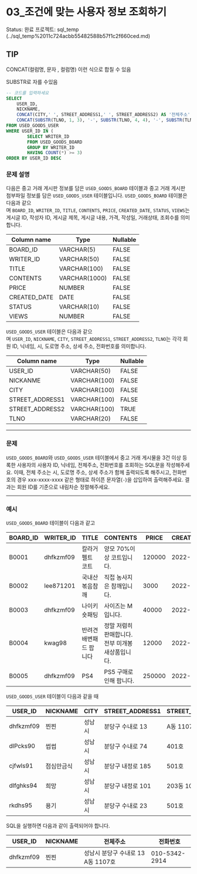 # 03_조건에 맞는 사용자 정보 조회하기

Status: 완료
프로젝트: sql_temp (../sql_temp%2011c724acbb55482588b57f1c2f660ced.md)

## TIP

CONCAT(컬럼명, 문자 , 컬럼명) 이런 식으로 합칠 수 있음

SUBSTR로 자를 수있음

```sql
-- 코드를 입력하세요
SELECT 
    USER_ID,
    NICKNAME,
    CONCAT(CITY,' ', STREET_ADDRESS1,' ', STREET_ADDRESS2) AS '전체주소',
    CONCAT(SUBSTR(TLNO, 1, 3), '-', SUBSTR(TLNO, 4, 4), '-', SUBSTR(TLNO, 8)) AS '전화번호'
FROM USED_GOODS_USER
WHERE USER_ID IN (
        SELECT WRITER_ID
        FROM USED_GOODS_BOARD
        GROUP BY WRITER_ID
        HAVING COUNT(*) >= 3)
ORDER BY USER_ID DESC
```

### **문제 설명**

다음은 중고 거래 게시판 정보를 담은 `USED_GOODS_BOARD` 테이블과 중고 거래 게시판 첨부파일 정보를 담은 `USED_GOODS_USER` 테이블입니다. `USED_GOODS_BOARD` 테이블은 다음과 같으며 `BOARD_ID`, `WRITER_ID`, `TITLE`, `CONTENTS`, `PRICE`, `CREATED_DATE`, `STATUS`, `VIEWS`는 게시글 ID, 작성자 ID, 게시글 제목, 게시글 내용, 가격, 작성일, 거래상태, 조회수를 의미합니다.

| Column name | Type | Nullable |
| --- | --- | --- |
| BOARD_ID | VARCHAR(5) | FALSE |
| WRITER_ID | VARCHAR(50) | FALSE |
| TITLE | VARCHAR(100) | FALSE |
| CONTENTS | VARCHAR(1000) | FALSE |
| PRICE | NUMBER | FALSE |
| CREATED_DATE | DATE | FALSE |
| STATUS | VARCHAR(10) | FALSE |
| VIEWS | NUMBER | FALSE |

`USED_GOODS_USER` 테이블은 다음과 같으며 `USER_ID`, `NICKNAME`, `CITY`, `STREET_ADDRESS1`, `STREET_ADDRESS2`, `TLNO`는 각각 회원 ID, 닉네임, 시, 도로명 주소, 상세 주소, 전화번호를 의미합니다.

| Column name | Type | Nullable |
| --- | --- | --- |
| USER_ID | VARCHAR(50) | FALSE |
| NICKANME | VARCHAR(100) | FALSE |
| CITY | VARCHAR(100) | FALSE |
| STREET_ADDRESS1 | VARCHAR(100) | FALSE |
| STREET_ADDRESS2 | VARCHAR(100) | TRUE |
| TLNO | VARCHAR(20) | FALSE |

---

### 문제

`USED_GOODS_BOARD`와 `USED_GOODS_USER` 테이블에서 중고 거래 게시물을 3건 이상 등록한 사용자의 사용자 ID, 닉네임, 전체주소, 전화번호를 조회하는 SQL문을 작성해주세요. 이때, 전체 주소는 시, 도로명 주소, 상세 주소가 함께 출력되도록 해주시고, 전화번호의 경우 xxx-xxxx-xxxx 같은 형태로 하이픈 문자열(`-`)을 삽입하여 출력해주세요. 결과는 회원 ID를 기준으로 내림차순 정렬해주세요.

---

### 예시

`USED_GOODS_BOARD` 테이블이 다음과 같고

| BOARD_ID | WRITER_ID | TITLE | CONTENTS | PRICE | CREATED_DATE | STATUS | VIEWS |
| --- | --- | --- | --- | --- | --- | --- | --- |
| B0001 | dhfkzmf09 | 칼라거펠트 코트 | 양모 70%이상 코트입니다. | 120000 | 2022-10-14 | DONE | 104 |
| B0002 | lee871201 | 국내산 볶음참깨 | 직접 농사지은 참깨입니다. | 3000 | 2022-10-02 | DONE | 121 |
| B0003 | dhfkzmf09 | 나이키 숏패팅 | 사이즈는 M입니다. | 40000 | 2022-10-17 | DONE | 98 |
| B0004 | kwag98 | 반려견 배변패드 팝니다 | 정말 저렴히 판매합니다. 전부 미개봉 새상품입니다. | 12000 | 2022-10-01 | DONE | 250 |
| B0005 | dhfkzmf09 | PS4 | PS5 구매로인해 팝니다. | 250000 | 2022-11-03 | DONE | 111 |

`USED_GOODS_USER` 테이블이 다음과 같을 때

| USER_ID | NICKNAME | CITY | STREET_ADDRESS1 | STREET_ADDRESS2 | TLNO |
| --- | --- | --- | --- | --- | --- |
| dhfkzmf09 | 찐찐 | 성남시 | 분당구 수내로 13 | A동 1107호 | 01053422914 |
| dlPcks90 | 썹썹 | 성남시 | 분당구 수내로 74 | 401호 | 01034573944 |
| cjfwls91 | 점심만금식 | 성남시 | 분당구 내정로 185 | 501호 | 01036344964 |
| dlfghks94 | 희망 | 성남시 | 분당구 내정로 101 | 203동 102호 | 01032634154 |
| rkdhs95 | 용기 | 성남시 | 분당구 수내로 23 | 501호 | 01074564564 |

SQL을 실행하면 다음과 같이 출력되어야 합니다.

| USER_ID | NICKNAME | 전체주소 | 전화번호 |
| --- | --- | --- | --- |
| dhfkzmf09 | 찐찐 | 성남시 분당구 수내로 13 A동 1107호 | 010-5342-2914 |